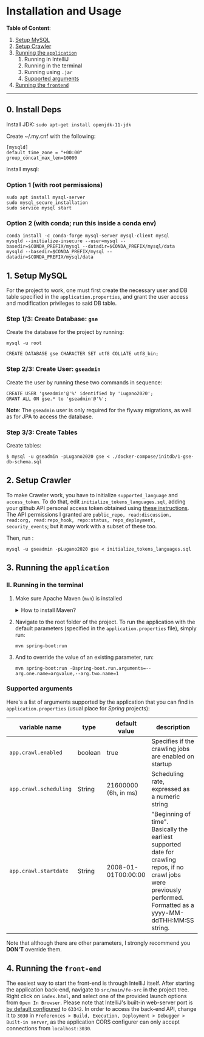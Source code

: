 # Installation and Usage

**Table of Content**:
1. [Setup MySQL](#1-setup-mysql)
2. [Setup Crawler](#2-setup-crawler)
3. [Running the `application`](#3-running-the-application)
   1. Running in IntelliJ
   2. Running in the terminal
   3. Running using `.jar`
   4. [Supported arguments](#supported-arguments)
4. [Running the `frontend`](#4-running-the-frontend)

---

## 0. Install Deps

Install JDK:
```sudo apt-get install openjdk-11-jdk```

Create ~/.my.cnf with the following:

```
[mysqld]
default_time_zone = "+00:00"
group_concat_max_len=10000
```

Install mysql:

### Option 1 (with root permissions)
```
sudo apt install mysql-server
sudo mysql_secure_installation
sudo service mysql start
```

### Option 2 (with conda; run this inside a conda env)
```
conda install -c conda-forge mysql-server mysql-client mysql
mysqld --initialize-insecure --user=mysql --basedir=$CONDA_PREFIX/mysql --datadir=$CONDA_PREFIX/mysql/data
mysqld --basedir=$CONDA_PREFIX/mysql --datadir=$CONDA_PREFIX/mysql/data
```

## 1. Setup MySQL

For the project to work, one must first create the necessary user and DB table specified in the <code>application.properties</code>, and grant the user access and modification privileges to said DB table.

### Step 1/3: Create Database: `gse`

Create the database for the project by running:
```
mysql -u root
```

```mysql
CREATE DATABASE gse CHARACTER SET utf8 COLLATE utf8_bin;
```

### Step 2/3: Create User: `gseadmin`

Create the user by running these two commands in sequence:  
```mysql
CREATE USER 'gseadmin'@'%' identified by 'Lugano2020';
GRANT ALL ON gse.* to 'gseadmin'@'%';
```

**Note**: The `gseadmin` user is only required for the flyway migrations, as well as for JPA to access the database.


### Step 3/3: Create Tables
Create tables:
```shell
$ mysql -u gseadmin -pLugano2020 gse < ./docker-compose/initdb/1-gse-db-schema.sql
```

## 2. Setup Crawler
To make Crawler work, you have to initialize `supported_language` and  `access_token`. To do that, edit `initialize_tokens_languages.sql`, adding your github API personal access token obtained using [these instructions](https://docs.github.com/en/github/authenticating-to-github/keeping-your-account-and-data-secure/creating-a-personal-access-token). The API permissions I granted are `public_repo, read:discussion, read:org, read:repo_hook, repo:status, repo_deployment, security_events`; but it may work with a subset of these too.

Then, run :
```
mysql -u gseadmin -pLugano2020 gse < initialize_tokens_languages.sql
```

   
## 3. Running the `application`

### II. Running in the terminal

1. Make sure Apache Maven (`mvn`) is installed

    <details>
    <summary>How to install Maven?</summary>
    
    1. First downloaded the latest version of [Apache Maven](https://maven.apache.org/download.cgi).
    2. Next, add the `apache-maven-X.X.X/bin` to `PATH` environment variable
       ```shell
       # add this to ~/.zshrc or ~/.bash_profile
       export PATH="/usr/local/apache-maven-x.x.x/bin/:$PATH"
       ```
    3. To ensure that the path variable has been added, run: `mvn -v`
    </details>

2. Navigate to the root folder of the project. To run the application with the default parameters (specified in the `application.properties` file), simply run:
    ```shell
    mvn spring-boot:run
    ```
3. And to override the value of an existing parameter, run:
    ```shell
    mvn spring-boot:run -Dspring-boot.run.arguments=--arg.one.name=argvalue,--arg.two.name=1
    ```

### Supported arguments

Here's a list of arguments supported by the application that you can find in `application.properties` (usual place for _Spring_ projects):

| variable name | type | default value | description |
| ------------- | ---- | ------------- | ----------- |
|`app.crawl.enabled`|boolean|true|Specifies if the crawling jobs are enabled on startup|
| `app.crawl.scheduling` | String | 21600000 (6h, in ms) | Scheduling rate, expressed as a numeric string |
| `app.crawl.startdate` | String | 2008-01-01T00:00:00 | "Beginning of time". Basically the earliest supported date for crawling repos, if no crawl jobs were previously performed. Formatted as a yyyy-MM-ddTHH:MM:SS string. |
  
Note that although there are other parameters, I strongly recommend you **DON'T** override them.


## 4. Running the `front-end`

The easiest way to start the front-end is through IntelliJ itself. After starting the application back-end, navigate to `src/main/fe-src` in the project tree. Right click on `index.html`, and select one of the provided launch options from `Open In Browser`. Please note that IntelliJ's built-in web-server port is [by default configured](https://www.jetbrains.com/help/idea/php-built-in-web-server.html#configuring-built-in-web-server) to `63342`. In order to access the back-end API, change it to `3030` in `Preferences > Build, Execution, Deployment > Debugger > Built-in server`, as the application CORS configurer can only accept connections from `localhost:3030`.
